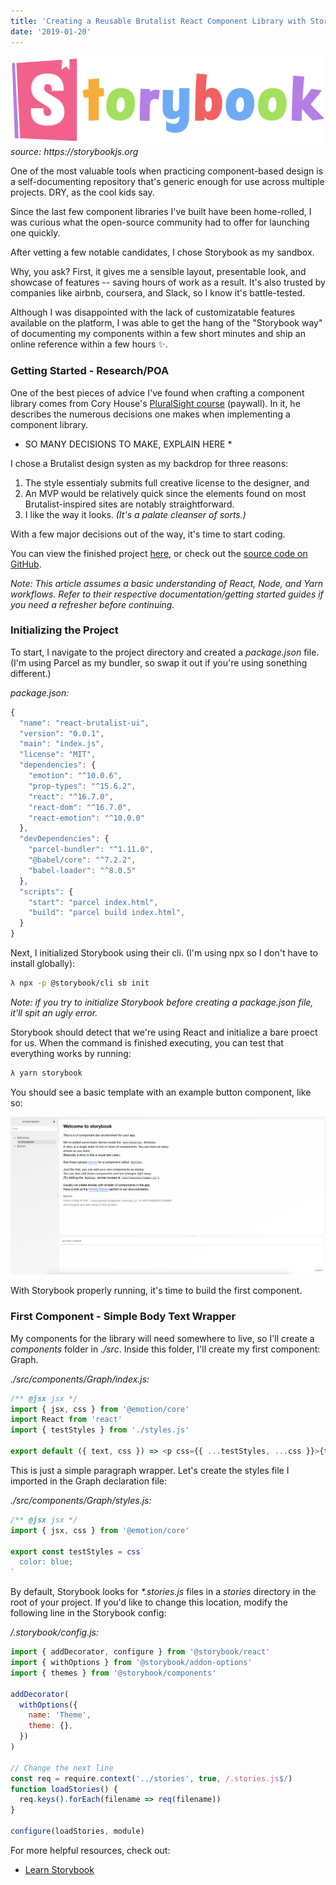 ```yaml
---
title: 'Creating a Reusable Brutalist React Component Library with Storybook'
date: '2019-01-20'
---
```


<div id="header-img-container">
<img id="gql-img" src="./images/storybook-logo.svg">
<div class="src-container"><span class="source"><i>source: https://storybookjs.org</i></span></div>
</div>

One of the most valuable tools when practicing component-based design is a self-documenting repository that's generic enough for use across multiple projects. DRY, as the cool kids say.

Since the last few component libraries I've built have been home-rolled, I was curious what the open-source community had to offer for launching one quickly.

After vetting a few notable candidates, I chose Storybook as my sandbox.

Why, you ask? First, it gives me a sensible layout, presentable look, and showcase of features -- saving hours of work as a result. It's also trusted by companies like airbnb, coursera, and Slack, so I know it's battle-tested.

Although I was disappointed with the lack of customizatable features available on the platform, I was able to get the hang of the "Storybook way" of documenting my components within a few short minutes and ship an online reference within a few hours ✨.

### Getting Started - Research/POA

One of the best pieces of advice I've found when crafting a component library comes from Cory House's <a href="https://www.pluralsight.com/courses/react-creating-reusable-components" target="_blank">PluralSight course</a> (paywall). In it, he describes the numerous decisions one makes when implementing a component library.

- SO MANY DECISIONS TO MAKE, EXPLAIN HERE \*

I chose a Brutalist design systen as my backdrop for three reasons:

<ol>
<li>The style essentialy submits full creative license to the designer, and</li>
<li>An MVP would be relatively quick since the elements found on most Brutalist-inspired sites are notably straightforward.</li>
<li>I like the way it looks. <i>(It's a palate cleanser of sorts.)</i></li>
</ol>

With a few major decisions out of the way, it's time to start coding.

You can view the finished project <a href="https://react-brutalist-ui.sh" target="_blank">here</a>, or check out the <a href="https://github.com/alephnode/react-brutalist-ui" target="_blank">source code on GitHub</a>.

_Note: This article assumes a basic understanding of React, Node, and Yarn workflows. Refer to their respective documentation/getting started guides if you need a refresher before continuing._

### Initializing the Project

To start, I navigate to the project directory and created a _package.json_ file. (I'm using Parcel as my bundler, so swap it out if you're using sonething different.)

_package.json:_

```javascript
{
  "name": "react-brutalist-ui",
  "version": "0.0.1",
  "main": "index.js",
  "license": "MIT",
  "dependencies": {
    "emotion": "^10.0.6",
    "prop-types": "^15.6.2",
    "react": "^16.7.0",
    "react-dom": "^16.7.0",
    "react-emotion": "^10.0.0"
  },
  "devDependencies": {
    "parcel-bundler": "^1.11.0",
    "@babel/core": "^7.2.2",
    "babel-loader": "^8.0.5"
  },
  "scripts": {
    "start": "parcel index.html",
    "build": "parcel build index.html",
  }
}

```

Next, I initialized Storybook using their cli. (I'm using npx so I don't have to install globally):

```bash
λ npx -p @storybook/cli sb init
```

_Note: if you try to initialize Storybook before creating a package.json file, it'll spit an ugly error._

Storybook should detect that we're using React and initialize a bare proect for us. When the command is finished executing, you can test that everything works by running:

```bash
λ yarn storybook
```

You should see a basic template with an example button component, like so:

<img src="images/storybook-init.png">

<br/>

With Storybook properly running, it's time to build the first component.

### First Component - Simple Body Text Wrapper

My components for the library will need somewhere to live, so I'll create a _components_ folder in _./src_. Inside this folder, I'll create my first component: Graph.

_./src/components/Graph/index.js:_

```javascript
/** @jsx jsx */
import { jsx, css } from '@emotion/core'
import React from 'react'
import { testStyles } from './styles.js'

export default ({ text, css }) => <p css={{ ...testStyles, ...css }}>{text}</p>
```

This is just a simple paragraph wrapper. Let's create the styles file I imported in the Graph declaration file:

_./src/components/Graph/styles.js:_

```javascript
/** @jsx jsx */
import { jsx, css } from '@emotion/core'

export const testStyles = css`
  color: blue;
`
```

By default, Storybook looks for _\*.stories.js_ files in a _stories_ directory in the root of your project. If you'd like to change this location, modify the following line in the Storybook config:

_/.storybook/config.js:_

```javascript
import { addDecorator, configure } from '@storybook/react'
import { withOptions } from '@storybook/addon-options'
import { themes } from '@storybook/components'

addDecorator(
  withOptions({
    name: 'Theme',
    theme: {},
  })
)

// Change the next line
const req = require.context('../stories', true, /.stories.js$/)
function loadStories() {
  req.keys().forEach(filename => req(filename))
}

configure(loadStories, module)
```

For more helpful resources, check out:

- <a href="https://www.learnstorybook.com/" target="_blank">Learn Storybook</a>
